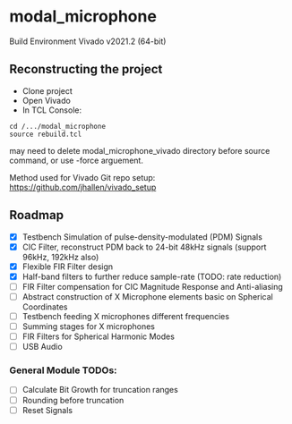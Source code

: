 # modal_microphone
Build Environment
Vivado v2021.2 (64-bit)


## Reconstructing the project
- Clone project
- Open Vivado
- In TCL Console:
``` 
cd /.../modal_microphone
source rebuild.tcl
```
may need to delete modal_microphone_vivado directory before source command, or use -force arguement.

Method used for Vivado Git repo setup:
https://github.com/jhallen/vivado_setup

## Roadmap
- [x] Testbench Simulation of pulse-density-modulated (PDM) Signals
- [x] CIC Filter, reconstruct PDM back to 24-bit 48kHz signals (support 96kHz, 192kHz also)
- [x] Flexible FIR Filter design
- [x] Half-band filters to further reduce sample-rate (TODO: rate reduction)
- [ ] FIR Filter compensation for CIC Magnitude Response and Anti-aliasing
- [ ] Abstract construction of X Microphone elements basic on Spherical Coordinates
- [ ] Testbench feeding X microphones different frequencies
- [ ] Summing stages for X microphones
- [ ] FIR Filters for Spherical Harmonic Modes
- [ ] USB Audio

### General Module TODOs:
- [ ] Calculate Bit Growth for truncation ranges
- [ ] Rounding before truncation
- [ ] Reset Signals
